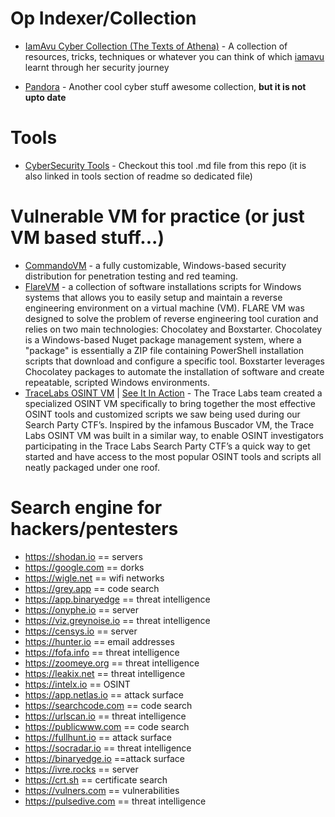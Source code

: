 # Op Indexer/Collection

-   [IamAvu Cyber Collection (The Texts of Athena)](https://iamavu.gitbook.io) - A collection of resources, tricks, techniques or whatever you can think of which [iamavu](https://github.com/iamavu) learnt through her security journey

-   [Pandora](https://github.com/hckpls/pandora) - Another cool cyber stuff awesome collection, **but it is not upto date**

# Tools

-   [CyberSecurity Tools](../Tools/Cyber-Security-Tools.md) - Checkout this tool .md file from this repo (it is also linked in tools section of readme so dedicated file)

# Vulnerable VM for practice (or just VM based stuff...)

-   [CommandoVM](https://github.com/mandiant/commando-vm) - a fully customizable, Windows-based security distribution for penetration testing and red teaming.
-   [FlareVM](https://github.com/mandiant/flare-vm) - a collection of software installations scripts for Windows systems that allows you to easily setup and maintain a reverse engineering environment on a virtual machine (VM). FLARE VM was designed to solve the problem of reverse engineering tool curation and relies on two main technologies: Chocolatey and Boxstarter. Chocolatey is a Windows-based Nuget package management system, where a "package" is essentially a ZIP file containing PowerShell installation scripts that download and configure a specific tool. Boxstarter leverages Chocolatey packages to automate the installation of software and create repeatable, scripted Windows environments.
-   [TraceLabs OSINT VM](https://www.tracelabs.org/initiatives/osint-vm) | [See It In Action](https://youtu.be/jjK0nvmOeUA) - The Trace Labs team created a specialized OSINT VM specifically to bring together the most effective OSINT tools and customized scripts we saw being used during our Search Party CTF’s. Inspired by the infamous Buscador VM, the Trace Labs OSINT VM was built in a similar way, to enable OSINT investigators participating in the Trace Labs Search Party CTF’s a quick way to get started and have access to the most popular OSINT tools and scripts all neatly packaged under one roof.

# Search engine for hackers/pentesters

-   https://shodan.io == servers
-   https://google.com == dorks
-   https://wigle.net == wifi networks
-   https://grey.app == code search
-   https://app.binaryedge == threat intelligence
-   https://onyphe.io == server
-   https://viz.greynoise.io == threat intelligence
-   https://censys.io == server
-   https://hunter.io == email addresses
-   https://fofa.info == threat intelligence
-   https://zoomeye.org == threat intelligence
-   https://leakix.net == threat intelligence
-   https://intelx.io == OSINT
-   https://app.netlas.io == attack surface
-   https://searchcode.com == code search
-   https://urlscan.io == threat intelligence
-   https://publicwww.com == code search
-   https://fullhunt.io == attack surface
-   https://socradar.io == threat intelligence
-   https://binaryedge.io ==attack surface
-   https://ivre.rocks == server
-   https://crt.sh == certificate search
-   https://vulners.com == vulnerabilities
-   https://pulsedive.com == threat intelligence
